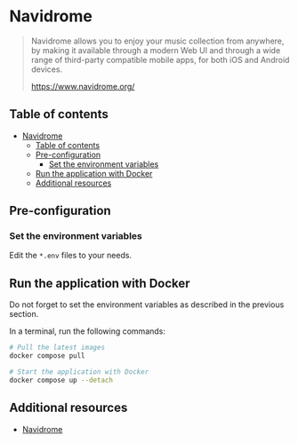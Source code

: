 # Navidrome

> Navidrome allows you to enjoy your music collection from anywhere, by making
> it available through a modern Web UI and through a wide range of third-party
> compatible mobile apps, for both iOS and Android devices.
>
> <https://www.navidrome.org/>

## Table of contents

- [Navidrome](#navidrome)
  - [Table of contents](#table-of-contents)
  - [Pre-configuration](#pre-configuration)
    - [Set the environment variables](#set-the-environment-variables)
  - [Run the application with Docker](#run-the-application-with-docker)
  - [Additional resources](#additional-resources)

## Pre-configuration

### Set the environment variables

Edit the `*.env` files to your needs.

## Run the application with Docker

Do not forget to set the environment variables as described in the previous
section.

In a terminal, run the following commands:

```bash
# Pull the latest images
docker compose pull

# Start the application with Docker
docker compose up --detach
```

## Additional resources

- [Navidrome](https://www.navidrome.org/)
